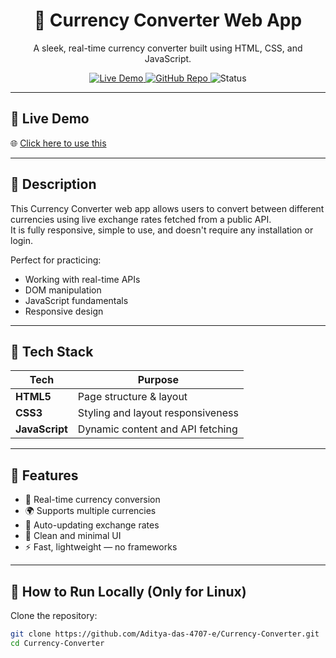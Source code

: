 <h1 align="center">💱 Currency Converter Web App</h1>

<p align="center">
  A sleek, real-time currency converter built using HTML, CSS, and JavaScript.
</p>

<p align="center">
  <a href="https://adityacurrencyconverter.netlify.app" target="_blank">
    <img src="https://img.shields.io/badge/Live-Demo-00C897?style=for-the-badge&logo=netlify&logoColor=white" alt="Live Demo" />
  </a>
  <a href="https://github.com/Aditya-das-4707-e/Currency-Converter" target="_blank">
    <img src="https://img.shields.io/github/stars/Aditya-das-4707-e/Currency-Converter?style=for-the-badge" alt="GitHub Repo" />
  </a>
  <img src="https://img.shields.io/badge/Status-Complete-blue?style=for-the-badge" alt="Status" />
</p>

---

## 🔗 Live Demo

🌐 [Click here to use this](https://adityacurrencyconverter.netlify.app)

---

## 📜 Description

This Currency Converter web app allows users to convert between different currencies using live exchange rates fetched from a public API.  
It is fully responsive, simple to use, and doesn't require any installation or login.

Perfect for practicing:
- Working with real-time APIs
- DOM manipulation
- JavaScript fundamentals
- Responsive design

---

## 🧰 Tech Stack

| Tech         | Purpose                        |
|--------------|--------------------------------|
| **HTML5**    | Page structure & layout        |
| **CSS3**     | Styling and layout responsiveness |
| **JavaScript** | Dynamic content and API fetching |

---

## 🚀 Features

- 🔄 Real-time currency conversion
- 🌍 Supports multiple currencies
- 🧠 Auto-updating exchange rates
- 🎨 Clean and minimal UI
- ⚡ Fast, lightweight — no frameworks

---

## 🔧 How to Run Locally (Only for Linux)

Clone the repository:
```bash
git clone https://github.com/Aditya-das-4707-e/Currency-Converter.git
cd Currency-Converter


